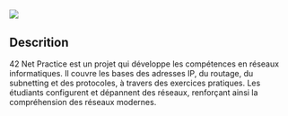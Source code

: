 ##
<h1><img src="https://raw.githubusercontent.com/ayogun/42-project-badges/main/covers/cover-net_practice-bonus.png"</h1>

## Descrition
42 Net Practice est un projet qui développe les compétences en réseaux informatiques. Il couvre les bases des adresses IP, du routage, du subnetting et des protocoles, à travers des exercices pratiques. Les étudiants configurent et dépannent des réseaux, renforçant ainsi la compréhension des réseaux modernes.
